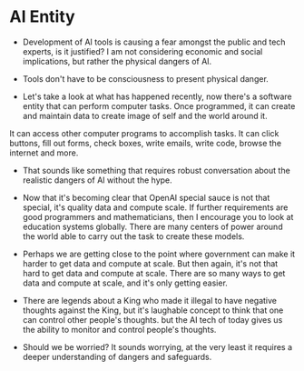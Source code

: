 # AI Entity

- Development of AI tools is causing a fear amongst the public and tech experts, is it justified? I am not considering economic and social implications, but rather the physical dangers of AI.

- Tools don't have to be consciousness to present physical danger.

- Let's take a look at what has happened recently, now there's a software entity that can perform computer tasks. Once programmed, it can create and maintain data to create image of self and the world around it.

 It can access other computer programs to accomplish tasks. It can click buttons, fill out forms, check boxes, write emails, write code, browse the internet and more. 

- That sounds like something that requires robust conversation about the realistic dangers of AI without the hype.  
 
- Now that it's becoming clear that OpenAI special sauce is not that special, it's quality data and compute scale. If further requirements are good programmers and mathematicians, then I encourage you to look at education systems globally. There are many centers of power around the world able to carry out the task to create these models.

- Perhaps we are getting close to the point where government can make it harder to get data and compute at scale. But then again, it's not that hard to get data and compute at scale. There are so many ways to get data and compute at scale, and it's only getting easier.

- There are legends about a King who made it illegal to have negative thoughts against the King, but it's laughable concept to think that one can control other people's thoughts. but the AI tech of today gives us the ability to monitor and control people's thoughts.

- Should we be worried? It sounds worrying, at the very least it requires a deeper understanding of dangers and safeguards.

